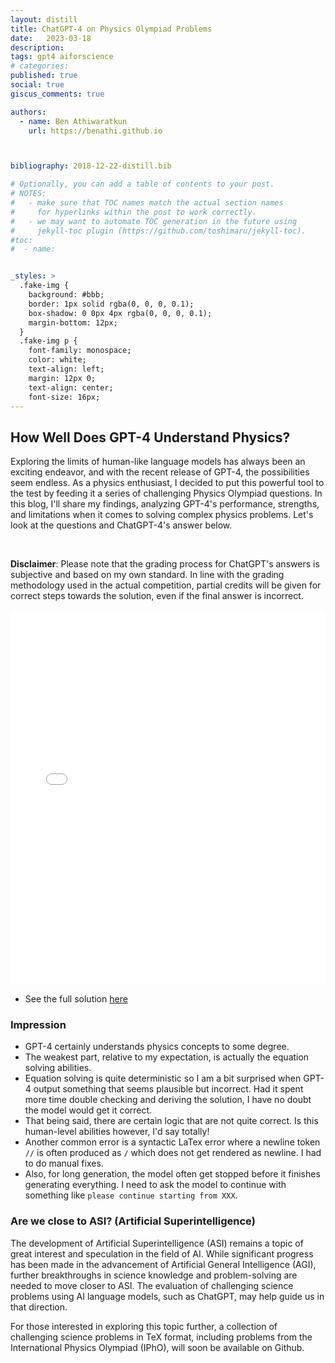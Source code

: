 ```yaml
---
layout: distill
title: ChatGPT-4 on Physics Olympiad Problems
date:   2023-03-18
description: 
tags: gpt4 aiforscience
# categories: 
published: true
social: true
giscus_comments: true

authors:
  - name: Ben Athiwaratkun 
    url: https://benathi.github.io



bibliography: 2018-12-22-distill.bib

# Optionally, you can add a table of contents to your post.
# NOTES:
#   - make sure that TOC names match the actual section names
#     for hyperlinks within the post to work correctly.
#   - we may want to automate TOC generation in the future using
#     jekyll-toc plugin (https://github.com/toshimaru/jekyll-toc).
#toc:
#  - name: 


_styles: >
  .fake-img {
    background: #bbb;
    border: 1px solid rgba(0, 0, 0, 0.1);
    box-shadow: 0 0px 4px rgba(0, 0, 0, 0.1);
    margin-bottom: 12px;
  }
  .fake-img p {
    font-family: monospace;
    color: white;
    text-align: left;
    margin: 12px 0;
    text-align: center;
    font-size: 16px;
---
```



## How Well Does GPT-4 Understand Physics?

Exploring the limits of human-like language models has always been an exciting endeavor, and with the recent release of GPT-4, the possibilities seem endless. As a physics enthusiast, I decided to put this powerful tool to the test by feeding it a series of challenging Physics Olympiad questions. In this blog, I'll share my findings, analyzing GPT-4's performance, strengths, and limitations when it comes to solving complex physics problems. Let's look at the questions and ChatGPT-4's answer below.


<br>

**Disclaimer**: Please note that the grading process for ChatGPT's answers is subjective and based on my own standard. In line with the grading methodology used in the actual competition, partial credits will be given for correct steps towards the solution, even if the final answer is incorrect.





<embed src="{{site.baseurl}}/assets/pdf/IPhO-2011-P1-gpt4.pdf" type="application/pdf" width="100%" height="600px" toolbar="0" scrollbar="0" />


<br>

* See the full solution [here](https://s3.eu-central-1.amazonaws.com/physprob.com/files/ipho/2011_Thailand_p1Sol.pdf)


### Impression
- GPT-4 certainly understands physics concepts to some degree.
- The weakest part, relative to my expectation, is actually the equation solving abilities.
- Equation solving is quite deterministic so I am a bit surprised when GPT-4 output something that seems plausible but incorrect. Had it spent more time double checking and deriving the solution, I have no doubt the model would get it correct.
- That being said, there are certain logic that are not quite correct. Is this human-level abilities however, I'd say totally!
- Another common error is a syntactic LaTex error where a newline token `//` is often produced as `/` which does not get rendered as newline. I had to do manual fixes.
- Also, for long generation, the model often get stopped before it finishes generating everything. I need to ask the model to continue with something like `please continue starting from XXX`.


### Are we close to ASI? (Artificial Superintelligence)
The development of Artificial Superintelligence (ASI) remains a topic of great interest and speculation in the field of AI. While significant progress has been made in the advancement of Artificial General Intelligence (AGI), further breakthroughs in science knowledge and problem-solving are needed to move closer to ASI. The evaluation of challenging science problems using AI language models, such as ChatGPT, may help guide us in that direction.

For those interested in exploring this topic further, a collection of challenging science problems in TeX format, including problems from the International Physics Olympiad (IPhO), will soon be available on Github. 



